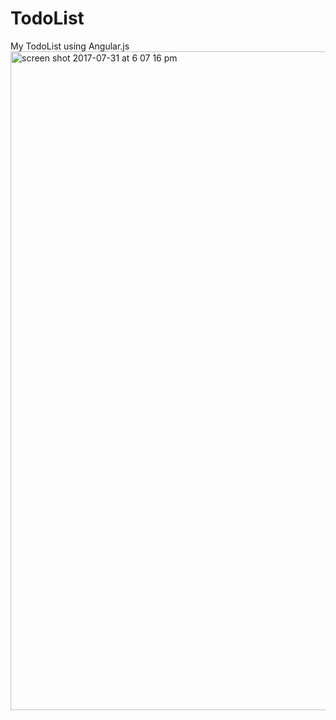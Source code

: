 # TodoList
My TodoList using Angular.js
<img width="1054" alt="screen shot 2017-07-31 at 6 07 16 pm" src="https://user-images.githubusercontent.com/22648135/28804887-206b1396-761b-11e7-8b2f-2bae09e7e43a.png">
